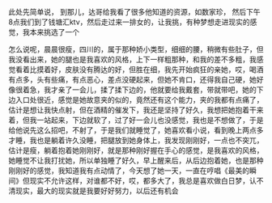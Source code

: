

此处先简单说，
到那儿，达哥给我看了很多他知道的资源，如数家珍，
然后下午8点我们到了钱塘汇ktv，然后走过来一排女的，让我挑，有种梦想走进现实的感觉，我本来挑选了一个

怎么说呢，晨晨很瘦，四川的，属于那种娇小类型，细细的腰，稍微有些肚子，但我没看出来，她的腿也是我喜欢的风格，上下一样粗那种，和我的差不多粗，我感觉看着比摸着好，皮肤没有腾达的好，但胜在细，我先开始疯狂的亲她，哎，喝酒有点多，头有些痛，有点恶心，差点没硬起来，但她不肯口，还得我自己硬，她好像很着急，我才亲了一会儿，揉了揉下边的，他就要给我戴套，带就带吧，她的下边入口处很近，感觉是她故意夹的似的，竟然还有这个能力，夹的我都有点痛了，估计是想让我快点射，但在酒精的催发下，我还是坚持了好久，我想把她抱着干来着，但我一站起来，下边就软了，过了好一会儿也没感觉，我也是不想做了，于是给他说先这么招吧，不射了，于是我们就睡觉了，她喜欢看小说，看到晚上两点多才睡，我也是躺着许久没睡，把腿放到她身体上，我发现刚刚好，一点也不突兀，估计是瘦，躺着抱着她刚刚好，就是那种刚好握在手心的感觉，是我喜欢的风格，她睡觉不让我打扰她，所以单独睡了好久，早上醒来后，从后边抱着她，也是那种刚刚好的感觉，我知道我有点动情了，今天想了她一天，一直在哼唱《最美的瞬间》但现实不允许这样，对谁都不好，哎，都多大了，我总是喜欢做白日梦，认不清现实，最大的现实就是我要好好努力，以后还有机会

















